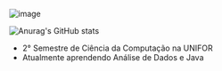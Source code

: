 ![image](https://github.com/user-attachments/assets/c387894c-b405-4b4f-9929-ec26fd8a223b)

![Anurag's GitHub stats](https://github-readme-stats.vercel.app/api?username=Danil0Ribeir0&theme=dark&show_icons=true)


- 2° Semestre de Ciência da Computação na UNIFOR
- Atualmente aprendendo Análise de Dados e Java
